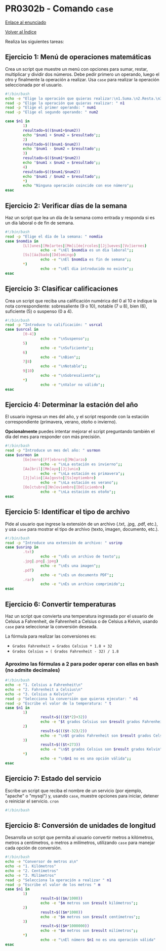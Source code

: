 # PR0302b - Comando `case`

[Enlace al enunciado](https://github.com/vgonzalez165/apuntes_aso/blob/main/ut03/practicas/pr0302_case.md)

[Volver al Índice](../../index.md)

Realiza las siguientes tareas:

## Ejercicio 1: Menú de operaciones matemáticas
Crea un script que muestre un menú con opciones para sumar, restar, multiplicar y dividir dos números. Debe pedir primero un operando, luego el otro y finalmente la operación a realizar. Usa `case` para realizar la operación seleccionada por el usuario.
```bash
#!/bin/bash
echo -e "Elige la operación que quieras realizar:\n1.Suma.\n2.Resta.\n3.Multiplicación.\n4.División.\n"
read -p "Elige la operación que quieras realizar: " n1
read -p "Elige el primer operando: " num1
read -p "Elige el segundo operando: " num2

case $n1 in
        1)
        resultado=$(($num1+$num2))
        echo "$num1 + $num2 = $resultado";;
        2)
        resultado=$(($num1-$num2))
        echo "$num1 - $num2 = $resultado";;
        3)
        resultado=$(($num1*$num2))
        echo "$num1 x $num2 = $resultado";;
        4)
        resultado=$(($num1/$num2))
        echo "$num1 / $num2 = $resultado";;
        *)
        echo "Ninguna operación coincide con ese número";;
esac
```

## Ejercicio 2: Verificar días de la semana
Haz un script que lea un día de la semana como entrada y responda si es un día laboral o de fin de semana.
```bash
#!/bin/bash
read -p "Elige el día de la semana: " nomdia
case $nomdia in
        [Ll]unes|[Mm]artes|[Mm]i[ée]rcoles|[Jj]ueves|[Vv]iernes)
                echo -e "\nEl $nomdia es un dia laboral";;
        [Ss][áa]bado|[Dd]omingo)
                echo -e "\nEl $nomdia es fin de semana";;
        *)
                echo -e "\nEl dia introducido no existe";;
esac
```
## Ejercicio 3: Clasificar calificaciones
Crea un script que reciba una calificación numérica del 0 al 10 e indique la nota correspondiente: sobresaliente (9 o 10), notable (7 u 8), bien (6), suficiente (5) o suspenso (0 a 4).
```bash
#!/bin/bash
read -p "Introduce tu calificación: " usrcal
case $usrcal in
        [0-4])
                echo -e "\nSuspenso";;
        5)
                echo -e "\nSuficiente";;
        6)
                echo -e "\nBien";;
        7|8)
                echo -e "\nNotable";;
        9|10)
                echo -e "\nSobresaliente";;
        *)
                echo -e "\nValor no válido";;
esac
```

## Ejercicio 4: Determinar la estación del año
El usuario ingresa un mes del año, y el script responde con la estación correspondiente (primavera, verano, otoño o invierno). 
<!-- 
Primavera: inicia el 20 de marzo al 21 de junio.

Verano: inicia el 21 de junio y finaliza el 23 de septiembre.

Otoño: inicia el 23 de septiembre y finaliza el 21 de diciembre.

Invierno: inicia el 21 de diciembre y finaliza el 20 de marzo.
-->
**Opcionalmente** puedes intentar mejorar el script preguntando también el día del mes para responder con más precisión.

```bash
#!/bin/bash
read -p "Introduce un mes del año: " usrmon
case $usrmon in
        [Ee]nero|[Ff]ebrero|[Mm]arzo)
                echo -e "\nLa estación es invierno";;
        [Aa]bril|[Mm]ayo|[Jj]unio)
                echo -e "\nLa estación es primavera";;
        [Jj]ulio|[Aa]gosto|[Ss]eptiembre)
                echo -e "\nLa estación es verano";;
        [Oo]ctubre|[Nn]oviembre|[Dd]iciembre)
                echo -e "\nLa estación es otoño";;
esac
```

## Ejercicio 5: Identificar el tipo de archivo
Pide al usuario que ingrese la extensión de un archivo (.txt, .jpg, .pdf, etc.), y usa `case` para mostrar el tipo de archivo (texto, imagen, documento, etc.).
```bash
#!/bin/bash
read -p "Introduce una extensión de archivo: " usrinp
case $usrinp in
        .txt)
                echo -e "\nEs un archivo de texto";;
        .jpg|.png|.jpeg)
                echo -e "\nEs una imagen";;
        .pdf)
                echo -e "\nEs un documento PDF";;
        .rar)
                echo -e "\nEs un archivo comprimido";;
esac
```

## Ejercicio 6: Convertir temperaturas
Haz un script que convierta una temperatura ingresada por el usuario de Celsius a Fahrenheit, de Fahrenheit a Celsius o de Celsius a Kelvin, usando `case` para seleccionar la conversión deseada.

La fórmula para realizar las conversiones es:

- `Grados Fahrenheit = Grados Celsius * 1.8 + 32`
- `Grados Celsius = ( Grados Fahrenheit - 32) / 1.8`
### Aproximo las fórmulas a 2 para poder operar con ellas en bash (no admite decimales)
```bash
#!/bin/bash
echo -e "1. Celsius a Fahrenheit\n"
echo -e "2. Fahrenheit a Celsius\n"
echo -e "3. Celsius a Kelvin\n"
read -p "Selecciona la conversión que quieras ejecutar: " n1
read -p "Escribe el valor de la temperatura: " t
case $n1 in
        1)
                result=$((($t*2)+32))
                echo -e "$t grados Celsius son $result grados Fahrenheit\n";;
        2)
                result=$((($t-32)/2))
                echo -e "\n$t grados Fahrenheit son $result grados Celsius";;
        3)
                result=$(($t+273))
                echo -e "\n$t grados Celsius son $result grados Kelvin";;
        *)
                echo -e "\n$n1 no es una opción válida";;
esac
```

## Ejercicio 7: Estado del servicio
Escribe un script que reciba el nombre de un servicio (por ejemplo, "apache" o "mysql") y, usando `case`, muestre opciones para iniciar, detener o reiniciar el servicio.
`cron`
```bash
#!/bin/bash

```

## Ejercicio 8: Conversión de unidades de longitud
Desarrolla un script que permita al usuario convertir metros a kilómetros, metros a centímetros, o metros a milímetros, utilizando `case` para manejar cada opción de conversión.
```bash
#!/bin/bash
echo -e "Conversor de metros a\n"
echo -e "1. Kilómetros"
echo -e "2. Centímetros"
echo -e "3. Milímetros"
read -p "Selecciona la operación a realizar " n1
read -p "Escribe el valor de los metros " m
case $n1 in
        1)
                result=$(($m/1000))
                echo -e "$m metros son $result kilómetros";;
        2)
                result=$(($m*1000))
                echo -e "$m metros son $result centímetros";;
        3)
                result=$(($m*1000000))
                echo -e "$m metros son $result milímetros";;
        *)
                echo -e "\nEl número $n1 no es una operación válida"
esac
```